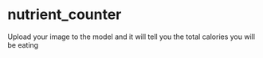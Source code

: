 # nutrient_counter
Upload your image to the model and it will tell you the total calories you will be eating 

